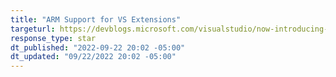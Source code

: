 ```yaml
---
title: "ARM Support for VS Extensions"
targeturl: https://devblogs.microsoft.com/visualstudio/now-introducing-arm64-support-for-vs-extensions/ 
response_type: star
dt_published: "2022-09-22 20:02 -05:00"
dt_updated: "09/22/2022 20:02 -05:00"
---
```

